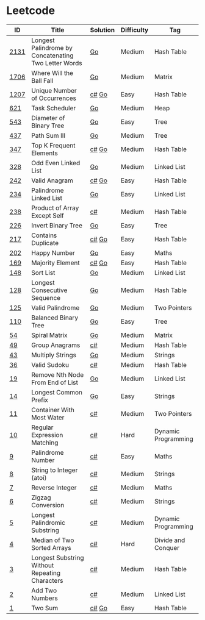 # Leetcode

| ID                                                                                 | Title                                          | Solution                                          | Difficulty | Tag                |
| ---------------------------------------------------------------------------------- | ---------------------------------------------- | ------------------------------------------------- | ---------- | ------------------ |
| [2131](https://leetcode.com/problems/longest-palindrome-by-concatenating-two-letter-words/)                | Longest Palindrome by Concatenating Two Letter Words                   |  [Go](Solutions/_2131.go) | Medium       | Hash Table        |
| [1706](https://leetcode.com/problems/where-will-the-ball-fall/)                | Where Will the Ball Fall                   |  [Go](Solutions/_1706.go) | Medium       | Matrix        |
| [1207](https://leetcode.com/problems/unique-number-of-occurrences/)                | Unique Number of Occurrences                   | [c#](Solutions/_1207.cs) [Go](Solutions/_1207.go) | Easy       | Hash Table         |
| [621](https://leetcode.com/problems/task-scheduler/)                | Task Scheduler                   | [Go](Solutions/_621.go) | Medium       | Heap         |
| [543](https://leetcode.com/problems/diameter-of-binary-tree/)                | Diameter of Binary Tree                   | [Go](Solutions/_543.go) | Easy       | Tree         |
| [437](https://leetcode.com/problems/path-sum-iii/)                | Path Sum III                   | [Go](Solutions/_437.go) | Medium       | Tree         |
| [347](https://leetcode.com/problems/top-k-frequent-elements/)                      | Top K Frequent Elements                        | [c#](Solutions/_347.cs) [Go](Solutions/_347.go)                           | Medium     | Hash Table         |
| [328](https://leetcode.com/problems/odd-even-linked-list/)                      | Odd Even Linked List                        | [Go](Solutions/_328.go)                           | Medium     | Linked List         |
| [242](https://leetcode.com/problems/valid-anagram/)                                | Valid Anagram                                  | [c#](Solutions/_242.cs) [Go](Solutions/_242.go)                          | Easy       | Hash Table         |
| [234](https://leetcode.com/palindrome-linked-list/)                                | Palindrome Linked List                                  | [Go](Solutions/_234.go)                          | Easy       | Linked List         |
| [238](https://leetcode.com/problems/product-of-array-except-self/)                 | Product of Array Except Self                   | [c#](Solutions/_238.cs)                           | Medium     | Hash Table         |
| [226](https://leetcode.com/problems/invert-binary-tree/)                                | Invert Binary Tree                                  | [Go](Solutions/_226.go)                          | Easy       | Tree         |
| [217](https://leetcode.com/problems/contains-duplicate/)                           | Contains Duplicate                             | [c#](Solutions/_217.cs) [Go](Solutions/_217.go)                          | Easy       | Hash Table         |
| [202](https://leetcode.com/problems/happy-number/)                                 | Happy Number                                   |  [Go](Solutions/_202.go)                          | Easy       | Maths         |
| [169](https://leetcode.com/problems/majority-element/)                             | Majority Element                               | [c#](Solutions/_169.cs) [Go](Solutions/_169.go)   | Easy       | Hash Table         |
| [148](https://leetcode.com/sort-list/)                 | Sort List                   | [Go](Solutions/_148.go)                            | Medium     | Linked List         |
| [128](https://leetcode.com/problems/longest-consecutive-sequence/)                 | Longest Consecutive Sequence                   | [Go](Solutions/_128.go)                            | Medium     | Hash Table         |
| [125](https://leetcode.com/problems/valid-palindrome/)         | Valid Palindrome                                                   | [Go](Solutions/_125.go)                            | Medium     | Two Pointers         |
| [110](https://leetcode.com/problems/balanced-binary-tree/)         | Balanced Binary Tree                                                   | [Go](Solutions/_110.go)                            | Easy     | Tree         |
| [54](https://leetcode.com/problems/spiral-matrix/)                                | Spiral Matrix                                   | [Go](Solutions/_54.go)                            | Medium     | Matrix         |
| [49](https://leetcode.com/problems/group-anagrams/)                                | Group Anagrams                                 | [c#](Solutions/_49.cs)                            | Medium     | Hash Table         |
| [43](https://leetcode.com/problems/multiply-strings/)                                | Multiply Strings                                 | [Go](Solutions/_43.go)                            | Medium     | Strings         |
| [36](https://leetcode.com/problems/valid-sudoku/)                                  | Valid Sudoku                                   | [c#](Solutions/_36.cs)                            | Medium     | Hash Table         |
| [19](https://leetcode.com/problems/remove-nth-node-from-end-of-list/)                     | Remove Nth Node From End of List                      | [Go](Solutions/_19.go)                            | Medium     | Linked List                   |
| [14](https://leetcode.com/problems/longest-common-prefix/)                     | Longest Common Prefix                      | [Go](Solutions/_14.go)                            | Easy     | Strings                    |
| [11](https://leetcode.com/problems/container-with-most-water/)                     | Container With Most Water                      | [c#](Solutions/_11.cs)                            | Medium     | Two Pointers                    |
| [10](https://leetcode.com/problems/regular-expression-matching/)                   | Regular Expression Matching                    | [c#](Solutions/_10.cs)                            | Hard       | Dynamic Programming                    |
| [9](https://leetcode.com/problems/palindrome-number/)                              | Palindrome Number                              | [c#](Solutions/_9.cs)                             | Easy       | Maths                    |
| [8](https://leetcode.com/problems/string-to-integer-atoi/)                         | String to Integer (atoi)                       | [c#](Solutions/_8.cs)                             | Medium     | Strings                    |
| [7](https://leetcode.com/problems/reverse-integer/)                                | Reverse Integer                                | [c#](Solutions/_7.cs)                             | Medium     | Maths                    |
| [6](https://leetcode.com/problems/zigzag-conversion/)                              | Zigzag Conversion                              | [c#](Solutions/_6.cs)                             | Medium     | Strings                    |
| [5](https://leetcode.com/problems/longest-palindromic-substring/)                  | Longest Palindromic Substring                  | [c#](Solutions/_5.cs)                             | Medium     | Dynamic Programming                    |
| [4](https://leetcode.com/problems/median-of-two-sorted-arrays/)                    | Median of Two Sorted Arrays                    | [c#](Solutions/_4.cs)                             | Hard       | Divide and Conquer |
| [3](https://leetcode.com/problems/longest-substring-without-repeating-characters/) | Longest Substring Without Repeating Characters | [c#](Solutions/_3.cs)                             | Medium     | Hash Table         |
| [2](https://leetcode.com/problems/add-two-numbers/)                                | Add Two Numbers                                | [c#](Solutions/_2.cs)                             | Medium     | Linked List        |
| [1](https://leetcode.com/problems/two-sum/)                                        | Two Sum                                        | [c#](Solutions/_1.cs) [Go](Solutions/_1.go)       | Easy       | Hash Table         |
